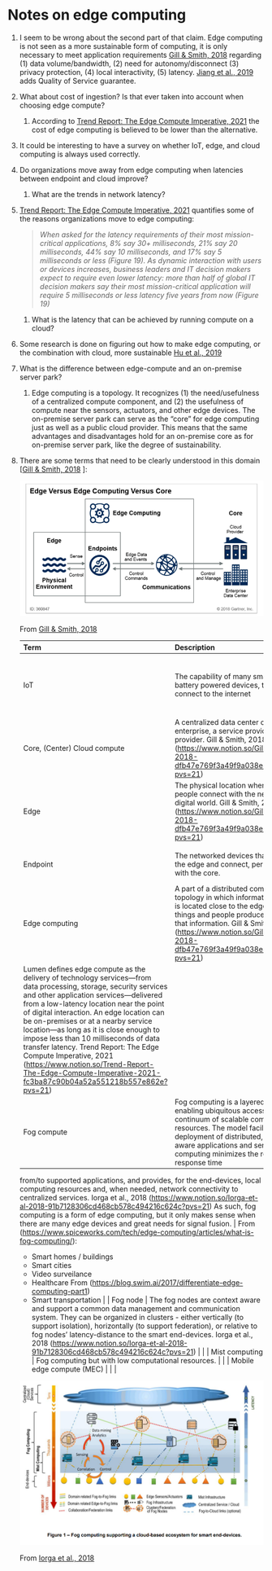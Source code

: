 # Notes on edge computing

1. I seem to be wrong about the second part of that claim. Edge computing is not seen as a more sustainable form of computing, it is only necessary to meet application requirements [Gill & Smith, 2018](https://www.notion.so/Gill-Smith-2018-dfb47e769f3a49f9a038e36efc310212?pvs=21)  regarding (1) data volume/bandwidth, (2) need for autonomy/disconnect (3) privacy protection, (4) local interactivity, (5) latency. [Jiang et al., 2019](https://www.notion.so/Jiang-et-al-2019-eebc84347d184f0da2cb77165da4c504?pvs=21) adds Quality of Service guarantee.
2. What about cost of ingestion? Is that ever taken into account when choosing edge compute? 
    1. According to [Trend Report: The Edge Compute Imperative, 2021](https://www.notion.so/Trend-Report-The-Edge-Compute-Imperative-2021-fc3ba87c90b04a52a551218b557e862e?pvs=21) the cost of edge computing is believed to be lower than the alternative.
3. It could be interesting to have a survey on whether IoT, edge, and cloud computing is always used correctly.
4. Do organizations move away from edge computing when latencies between endpoint and cloud improve? 
    1. What are the trends in network latency?
5. [Trend Report: The Edge Compute Imperative, 2021](https://www.notion.so/Trend-Report-The-Edge-Compute-Imperative-2021-fc3ba87c90b04a52a551218b557e862e?pvs=21) quantifies some of the reasons organizations move to edge computing:
    
    > *When asked for the latency requirements of their most mission-critical applications, 8% say 30+ milliseconds, 21% say 20 milliseconds, 44% say 10 milliseconds, and 17% say 5 milliseconds or less (Figure 19). As dynamic interaction with users or devices increases, business leaders and IT decision makers expect to require even lower latency: more than half of global IT decision makers say their most mission-critical application will require 5 milliseconds or less latency five years from now (Figure 19)*
    > 
    1. What is the latency that can be achieved by running compute on a cloud?
6. Some research is done on figuring out how to make edge computing, or the combination with cloud, more sustainable [Hu et al., 2019](https://www.notion.so/Hu-et-al-2019-934c2faad9484314b9587f46a6707788?pvs=21)
7. What is the difference between edge-compute and an on-premise server park?
    1. Edge computing is a topology. It recognizes (1) the need/usefulness of a centralized compute component, and (2) the usefulness of compute near the sensors, actuators, and other edge devices. The on-premise server park can serve as the “core” for edge computing just as well as a public cloud provider.
    This means that the same advantages and disadvantages hold for an on-premise core as for on-premise server park, like the degree of sustainability.
8. There are some terms that need to be clearly understood in this domain [[Gill & Smith, 2018](https://www.notion.so/Gill-Smith-2018-dfb47e769f3a49f9a038e36efc310212?pvs=21) ]:

    
    ![From [Gill & Smith, 2018](https://www.notion.so/Gill-Smith-2018-dfb47e769f3a49f9a038e36efc310212?pvs=21) ](Notes%20on%20edge%20computing%205e89c7e172144a3f8179e6c73c107dab/Untitled.png)
    
    From [Gill & Smith, 2018](https://www.notion.so/Gill-Smith-2018-dfb47e769f3a49f9a038e36efc310212?pvs=21) 
    
    | Term | Description | Examples |
    | --- | --- | --- |
    | IoT | The capability of many small, sometimes battery powered devices, to directly connect to the internet | RaspberryPi-based devices, Arduino based devices, or similar |
    | Core, (Center) Cloud compute | A centralized data center owned by an enterprise, a service provider or a cloud provider. Gill & Smith, 2018 (https://www.notion.so/Gill-Smith-2018-dfb47e769f3a49f9a038e36efc310212?pvs=21)  | Azure, AWS, Google cloud, but also smaller datacenters |
    | Edge | The physical location where things and people connect with the networked digital world. Gill & Smith, 2018 (https://www.notion.so/Gill-Smith-2018-dfb47e769f3a49f9a038e36efc310212?pvs=21) 
     |  |
    | Endpoint | The networked devices that interact with the edge and connect, perhaps indirectly, with the core. | IoT devices, laptops, mobile phones |
    | Edge computing | A part of a distributed computing topology in which information processing is located close to the edge — where things and people produce or consume that information. Gill & Smith, 2018 (https://www.notion.so/Gill-Smith-2018-dfb47e769f3a49f9a038e36efc310212?pvs=21) 
    Lumen defines edge compute as the delivery of technology services—from data processing, storage, security services and other application services—delivered from a low-latency location near the point of digital interaction. An edge location can be on-premises or at a nearby service location—as long as it is close enough to impose less than 10 milliseconds of data transfer latency. Trend Report: The Edge Compute Imperative, 2021 (https://www.notion.so/Trend-Report-The-Edge-Compute-Imperative-2021-fc3ba87c90b04a52a551218b557e862e?pvs=21)  |  |
    | Fog compute | Fog computing is a layered model for enabling ubiquitous access to a shared continuum of scalable computing resources. The model facilitates the deployment of distributed, latency-aware applications and services. […] Fog computing minimizes the request-response time
    from/to supported applications, and provides, for the end-devices, local computing resources and,
    when needed, network connectivity to centralized services. Iorga et al., 2018 (https://www.notion.so/Iorga-et-al-2018-91b7128306cd468cb578c494216c624c?pvs=21)
    As such, fog computing is a form of edge computing, but it only makes sense when there are many edge devices and great needs for signal fusion. | From (https://www.spiceworks.com/tech/edge-computing/articles/what-is-fog-computing/):
    * Smart homes / buildings
    * Smart cities
    * Video surveilance
    * Healthcare
    From (https://blog.swim.ai/2017/differentiate-edge-computing-part1)
    * Smart transportation |
    | Fog node | The fog nodes are context aware and support a
    common data management and communication system. They can be organized in clusters - either
    vertically (to support isolation), horizontally (to support federation), or relative to fog nodes’
    latency-distance to the smart end-devices. Iorga et al., 2018 (https://www.notion.so/Iorga-et-al-2018-91b7128306cd468cb578c494216c624c?pvs=21)  |  |
    | Mist computing | Fog computing but with low computational resources. |  |
    | Mobile edge compute (MEC) |  |  |
    
    ![From [Iorga et al., 2018](https://www.notion.so/Iorga-et-al-2018-91b7128306cd468cb578c494216c624c?pvs=21) ](Notes%20on%20edge%20computing%205e89c7e172144a3f8179e6c73c107dab/Untitled%201.png)
    
    From [Iorga et al., 2018](https://www.notion.so/Iorga-et-al-2018-91b7128306cd468cb578c494216c624c?pvs=21)